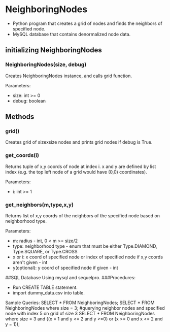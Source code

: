 # NeighboringNodes
- Python program that creates a grid of nodes and finds the neighbors of specified node.
- MySQL database that contains denormalized node data.
## initializing NeighboringNodes
### NeighboringNodes(size, debug)
Creates NeighboringNodes instance, and calls grid function. 

Parameters:
- size: int >= 0
- debug: boolean

## Methods
### grid()
Creates grid of sizexsize nodes and prints grid nodes if debug is True.

### get_coords(i)
Returns tuple of x,y coords of node at index i. x and y are defined by list index (e.g. the top left node of a grid would have (0,0) coordinates). 

Parameters:
- i: int >= 1

### get_neighbors(m,type,x,y)
Returns list of x,y coords of the neighbors of the specified node based on neighborhood type.

Parameters:
- m: radius - int, 0 < m >= size/2
- type: neighborhood type - enum that must be either Type.DIAMOND, Type.SQUARE, or Type.CROSS
- x or i: x coord of specified node or index of specified node if x,y coords aren't given - int
- y(optional): y coord of specified node if given - int 

##SQL Database
Using mysql and sequelpro.
###Procedures:
- Run CREATE TABLE statement.
- import dummy_data.csv into table.

Sample Queries:
SELECT * FROM NeighboringNodes;
SELECT * FROM NeighboringNodes where size = 3;
#querying neighbor nodes and specified node with index 5 on grid of size 3
SELECT * FROM NeighboringNodes where size = 3 and ((x = 1 and y <= 2 and y >=0) or (x >= 0 and x <= 2 and y = 1));
